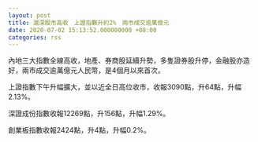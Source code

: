 ```yaml
---
layout: post
title: 滬深股市高收　上證指數升約2%　兩市成交逾萬億元
date: 2020-07-02 15:13:52.000000000 +08:00
categories: rss
---
```


內地三大指數全線高收，地產、券商股延續升勢，多隻證券股升停，金融股亦造好，兩市成交逾萬億元人民幣，是4個月以來首次。

上證指數下午升幅擴大，並以近全日高位收市，收報3090點，升64點，升幅2.13%。

深證成份指數收報12269點，升156點，升幅1.29%。

創業板指數收報2424點，升4點，升幅0.2%。
